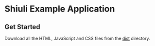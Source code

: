 # Shiuli Example Application


## Get Started
Download all the HTML, JavaScript and CSS files from the [dist](dist) directory. 
